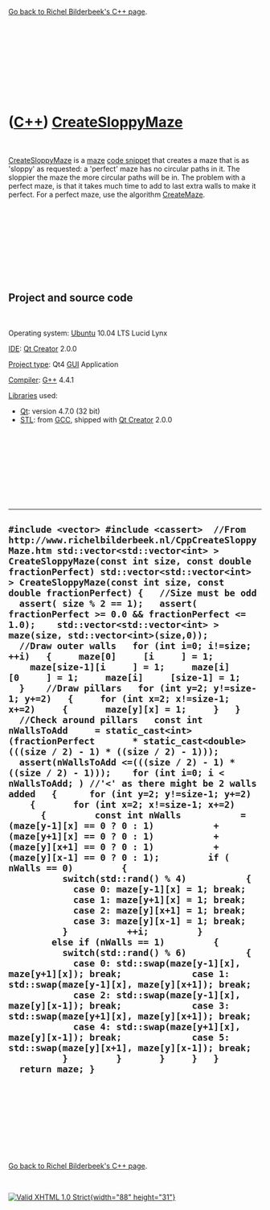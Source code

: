 

[Go back to Richel Bilderbeek's C++ page](Cpp.htm).

 

 

 

 

 

([C++](Cpp.htm)) [CreateSloppyMaze](CppCreateSloppyMaze.htm)
============================================================

 

[CreateSloppyMaze](CppCreateSloppyMaze.htm) is a [maze](CppMaze.htm)
[code snippet](CppCodeSnippets.htm) that creates a maze that is as
'sloppy' as requested: a 'perfect' maze has no circular paths in it. The
sloppier the maze the more circular paths will be in. The problem with a
perfect maze, is that it takes much time to add to last extra walls to
make it perfect. For a perfect maze, use the algorithm
[CreateMaze](CppCreateMaze.htm).

 

 

 

 

 

Project and source code
-----------------------

 

Operating system: [Ubuntu](http://www.ubuntu.com) 10.04 LTS Lucid Lynx

[IDE](CppIde.htm): [Qt Creator](CppQt.htm) 2.0.0

[Project type](CppQtProjectType.htm): Qt4 [GUI](CppGui.htm) Application

[Compiler](CppCompiler.htm): [G++](CppGpp.htm) 4.4.1

[Libraries](CppLibrary.htm) used:

-   [Qt](CppQt.htm): version 4.7.0 (32 bit)
-   [STL](CppStl.htm): from [GCC](CppGcc.htm), shipped with [Qt
    Creator](CppQt.htm) 2.0.0

 

 

 

 

 

  -------------------------------------------------------------------------------------------------------------------------------------------------------------------------------------------------------------------------------------------------------------------------------------------------------------------------------------------------------------------------------------------------------------------------------------------------------------------------------------------------------------------------------------------------------------------------------------------------------------------------------------------------------------------------------------------------------------------------------------------------------------------------------------------------------------------------------------------------------------------------------------------------------------------------------------------------------------------------------------------------------------------------------------------------------------------------------------------------------------------------------------------------------------------------------------------------------------------------------------------------------------------------------------------------------------------------------------------------------------------------------------------------------------------------------------------------------------------------------------------------------------------------------------------------------------------------------------------------------------------------------------------------------------------------------------------------------------------------------------------------------------------------------------------------------------------------------------------------------------------------------------------------------------------------------------------------------------------------------------------------------------------------------------------------------------------------------------------------------------------------------------------------------------------------------------------------------------------------------------------------------------------------------
  ` #include <vector> #include <cassert>  //From http://www.richelbilderbeek.nl/CppCreateSloppyMaze.htm std::vector<std::vector<int> > CreateSloppyMaze(const int size, const double fractionPerfect) std::vector<std::vector<int> > CreateSloppyMaze(const int size, const double fractionPerfect) {   //Size must be odd   assert( size % 2 == 1);   assert( fractionPerfect >= 0.0 && fractionPerfect <= 1.0);    std::vector<std::vector<int> > maze(size, std::vector<int>(size,0));    //Draw outer walls   for (int i=0; i!=size; ++i)   {     maze[0]     [i     ] = 1;     maze[size-1][i     ] = 1;     maze[i]     [0     ] = 1;     maze[i]     [size-1] = 1;   }    //Draw pillars   for (int y=2; y!=size-1; y+=2)   {     for (int x=2; x!=size-1; x+=2)     {       maze[y][x] = 1;     }   }    //Check around pillars   const int nWallsToAdd     = static_cast<int>(fractionPerfect       * static_cast<double>(((size / 2) - 1) * ((size / 2) - 1)));   assert(nWallsToAdd <=(((size / 2) - 1) * ((size / 2) - 1)));    for (int i=0; i < nWallsToAdd; ) //'<' as there might be 2 walls added   {      for (int y=2; y!=size-1; y+=2)     {       for (int x=2; x!=size-1; x+=2)       {         const int nWalls           = (maze[y-1][x] == 0 ? 0 : 1)           + (maze[y+1][x] == 0 ? 0 : 1)           + (maze[y][x+1] == 0 ? 0 : 1)           + (maze[y][x-1] == 0 ? 0 : 1);         if ( nWalls == 0)         {           switch(std::rand() % 4)           {             case 0: maze[y-1][x] = 1; break;             case 1: maze[y+1][x] = 1; break;             case 2: maze[y][x+1] = 1; break;             case 3: maze[y][x-1] = 1; break;           }           ++i;         }         else if (nWalls == 1)         {           switch(std::rand() % 6)           {             case 0: std::swap(maze[y-1][x], maze[y+1][x]); break;             case 1: std::swap(maze[y-1][x], maze[y][x+1]); break;             case 2: std::swap(maze[y-1][x], maze[y][x-1]); break;             case 3: std::swap(maze[y+1][x], maze[y][x+1]); break;             case 4: std::swap(maze[y+1][x], maze[y][x-1]); break;             case 5: std::swap(maze[y][x+1], maze[y][x-1]); break;           }         }       }     }   }   return maze; } `
  -------------------------------------------------------------------------------------------------------------------------------------------------------------------------------------------------------------------------------------------------------------------------------------------------------------------------------------------------------------------------------------------------------------------------------------------------------------------------------------------------------------------------------------------------------------------------------------------------------------------------------------------------------------------------------------------------------------------------------------------------------------------------------------------------------------------------------------------------------------------------------------------------------------------------------------------------------------------------------------------------------------------------------------------------------------------------------------------------------------------------------------------------------------------------------------------------------------------------------------------------------------------------------------------------------------------------------------------------------------------------------------------------------------------------------------------------------------------------------------------------------------------------------------------------------------------------------------------------------------------------------------------------------------------------------------------------------------------------------------------------------------------------------------------------------------------------------------------------------------------------------------------------------------------------------------------------------------------------------------------------------------------------------------------------------------------------------------------------------------------------------------------------------------------------------------------------------------------------------------------------------------------------------

 

 

 

 

 

[Go back to Richel Bilderbeek's C++ page](Cpp.htm).



 

[![Valid XHTML 1.0 Strict](valid-xhtml10.png){width="88"
height="31"}](http://validator.w3.org/check?uri=referer)
